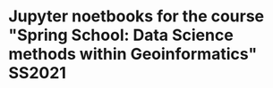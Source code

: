 # Jupyter noetbooks for the course "Spring School: Data Science methods within Geoinformatics" SS2021
